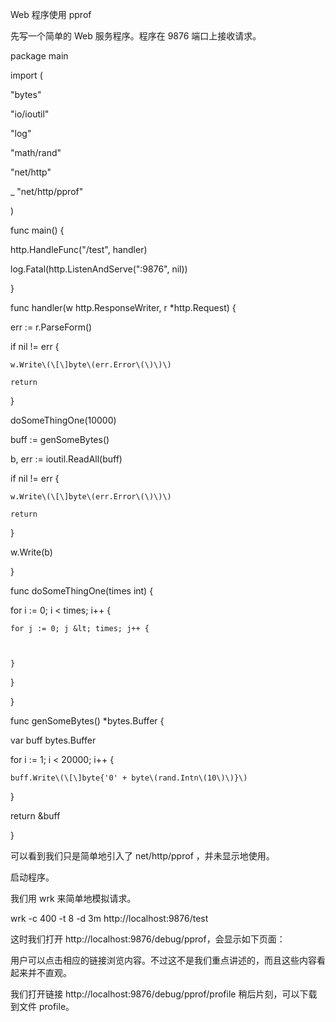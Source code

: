 Web 程序使用 pprof



先写一个简单的 Web 服务程序。程序在 9876 端口上接收请求。

package main

 

import \(

  "bytes"

  "io/ioutil"

  "log"

  "math/rand"

  "net/http"

 

  \_ "net/http/pprof"

\)

 

func main\(\) {

  http.HandleFunc\("/test", handler\)

  log.Fatal\(http.ListenAndServe\(":9876", nil\)\)

}

 

func handler\(w http.ResponseWriter, r \*http.Request\) {

  err := r.ParseForm\(\)

  if nil != err {

    w.Write\(\[\]byte\(err.Error\(\)\)\)

    return

  }

  doSomeThingOne\(10000\)

  buff := genSomeBytes\(\)

  b, err := ioutil.ReadAll\(buff\)

  if nil != err {

    w.Write\(\[\]byte\(err.Error\(\)\)\)

    return

  }

  w.Write\(b\)

}

 

func doSomeThingOne\(times int\) {

  for i := 0; i &lt; times; i++ {

    for j := 0; j &lt; times; j++ {

 

    }

  }

}

 

func genSomeBytes\(\) \*bytes.Buffer {

  var buff bytes.Buffer

  for i := 1; i &lt; 20000; i++ {

    buff.Write\(\[\]byte{'0' + byte\(rand.Intn\(10\)\)}\)

  }

  return &buff

}

可以看到我们只是简单地引入了 net/http/pprof ，并未显示地使用。



启动程序。



我们用 wrk 来简单地模拟请求。



wrk -c 400 -t 8 -d 3m http://localhost:9876/test



这时我们打开 http://localhost:9876/debug/pprof，会显示如下页面：



用户可以点击相应的链接浏览内容。不过这不是我们重点讲述的，而且这些内容看起来并不直观。



我们打开链接 http://localhost:9876/debug/pprof/profile 稍后片刻，可以下载到文件 profile。

